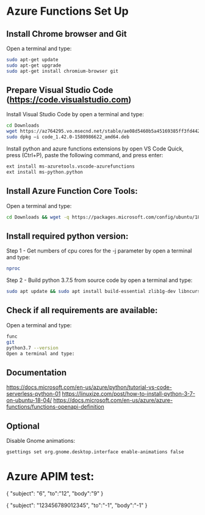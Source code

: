 # Azure Functions Set Up

## Install Chrome browser and Git

Open a terminal and type:
```bash
sudo apt-get update
sudo apt-get upgrade
sudo apt-get install chromium-browser git 
```

## Prepare Visual Studio Code (https://code.visualstudio.com)
Install Visual Studio Code by open a terminal and type:
```bash
cd Downloads
wget https://az764295.vo.msecnd.net/stable/ae08d5460b5a45169385ff3fd44208f431992451/code_1.42.0-1580986622_amd64.deb
sudo dpkg –i code_1.42.0-1580986622_amd64.deb
```

Install python and azure functions extensions by open VS Code Quick, press (Ctrl+P), paste the following command, and press enter:
```bash
ext install ms-azuretools.vscode-azurefunctions
ext install ms-python.python
```

## Install Azure Function Core Tools:
Open a terminal and type:
```bash
cd Downloads && wget -q https://packages.microsoft.com/config/ubuntu/18.04/packages-microsoft-prod.deb && sudo dpkg -i packages-microsoft-prod.deb && sudo apt-get update && sudo apt-get install azure-functions-core-tools
```



## Install required python version:
Step 1 - Get numbers of cpu cores for the -j parameter by open a terminal and type:
```bash
nproc 
```
Step 2 - Build python 3.7.5 from source code by open a terminal and type:
```bash
sudo apt update && sudo apt install build-essential zlib1g-dev libncurses5-dev libgdbm-dev libnss3-dev libssl-dev libreadline-dev libffi-dev wget && cd Downloads && wget https://www.python.org/ftp/python/3.7.5/Python-3.7.5.tgz && tar -xf Python-3.7.5.tgz && cd Python-3.7.5 && ./configure --enable-optimizations && make -j 4 && sudo make altinstall
```


## Check if all requirements are available:
Open a terminal and type:
```bash
func
git
python3.7 --version
Open a terminal and type:
```

## Documentation
https://docs.microsoft.com/en-us/azure/python/tutorial-vs-code-serverless-python-01
https://linuxize.com/post/how-to-install-python-3-7-on-ubuntu-18-04/
https://docs.microsoft.com/en-us/azure/azure-functions/functions-openapi-definition


## Optional
Disable Gnome animations:
```bash
gsettings set org.gnome.desktop.interface enable-animations false
```

# Azure APIM test:
{
"subject": "6",
"to":"12",
"body":"9"
}

{
"subject": "123456789012345",
"to":"-1",
"body":"-1"
}
